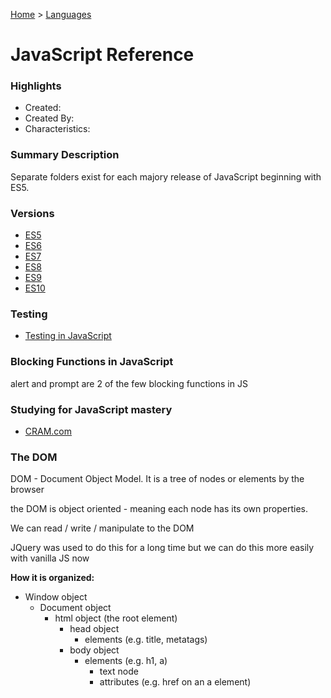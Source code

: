 [Home](../) > [Languages](../languages/)

# JavaScript Reference

### Highlights

- Created:
- Created By:
- Characteristics:

### Summary Description

Separate folders exist for each majory release of JavaScript beginning with ES5.

### Versions

- [ES5](ES5/)
- [ES6](ES6/)
- [ES7](ES7/)
- [ES8](ES8/)
- [ES9](ES9/)
- [ES10](ES10/)

### Testing

- [Testing in JavaScript](./Testing/)

### Blocking Functions in JavaScript

alert and prompt are 2 of the few blocking functions in JS

### Studying for JavaScript mastery

- [CRAM.com](https://www.cram.com/flashcards/javascript-6663138)

### The DOM

DOM - Document Object Model. It is a tree of nodes or elements by the browser

the DOM is object oriented - meaning each node has its own properties.

We can read / write / manipulate to the DOM

JQuery was used to do this for a long time but we can do this more easily with vanilla JS now

**How it is organized:**

- Window object
  - Document object
    - html object (the root element)
      - head object
        - elements (e.g. title, metatags)
      - body object
        - elements (e.g. h1, a)
          - text node
          - attributes (e.g. href on an a element)

